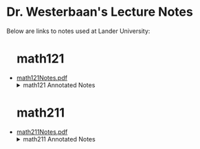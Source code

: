 <h1>Dr. Westerbaan's Lecture Notes</h1>

Below are links to notes used at Lander University:

<ul>
<h1> math121 </h1>

<li><a href="https://github.com/pwesterbaan/lander_lecture_notes/raw/main/math121Notes.pdf" target="_blank">math121Notes.pdf</a></li>


<details name="annotated_notes">
  <summary>math121 Annotated Notes</summary>

<ul>
<li><a href="https://github.com/pwesterbaan/lander_lecture_notes/raw/main/math121_NoteKeys/annotated_notes/mathApp_harshbarger_1p1_annotated.pdf">mathApp_harshbarger_1p1_annotated.pdf</a></li>

<li><a href="https://github.com/pwesterbaan/lander_lecture_notes/raw/main/math121_NoteKeys/annotated_notes/mathApp_harshbarger_1p3_annotated.pdf">mathApp_harshbarger_1p3_annotated.pdf</a></li>

<li><a href="https://github.com/pwesterbaan/lander_lecture_notes/raw/main/math121_NoteKeys/annotated_notes/mathApp_harshbarger_1p4_annotated.pdf">mathApp_harshbarger_1p4_annotated.pdf</a></li>

<li><a href="https://github.com/pwesterbaan/lander_lecture_notes/raw/main/math121_NoteKeys/annotated_notes/mathApp_harshbarger_1p5_annotated.pdf">mathApp_harshbarger_1p5_annotated.pdf</a></li>

<li><a href="https://github.com/pwesterbaan/lander_lecture_notes/raw/main/math121_NoteKeys/annotated_notes/mathApp_harshbarger_1p6_annotated.pdf">mathApp_harshbarger_1p6_annotated.pdf</a></li>

<li><a href="https://github.com/pwesterbaan/lander_lecture_notes/raw/main/math121_NoteKeys/annotated_notes/mathApp_harshbarger_4p1_annotated.pdf">mathApp_harshbarger_4p1_annotated.pdf</a></li>

<li><a href="https://github.com/pwesterbaan/lander_lecture_notes/raw/main/math121_NoteKeys/annotated_notes/mathApp_harshbarger_4p2_annotated.pdf">mathApp_harshbarger_4p2_annotated.pdf</a></li>

<li><a href="https://github.com/pwesterbaan/lander_lecture_notes/raw/main/math121_NoteKeys/annotated_notes/mathApp_harshbarger_5p1_annotated.pdf">mathApp_harshbarger_5p1_annotated.pdf</a></li>

<li><a href="https://github.com/pwesterbaan/lander_lecture_notes/raw/main/math121_NoteKeys/annotated_notes/mathApp_harshbarger_5p2_annotated.pdf">mathApp_harshbarger_5p2_annotated.pdf</a></li>

<li><a href="https://github.com/pwesterbaan/lander_lecture_notes/raw/main/math121_NoteKeys/annotated_notes/mathApp_harshbarger_5p3_annotated.pdf">mathApp_harshbarger_5p3_annotated.pdf</a></li>

<li><a href="https://github.com/pwesterbaan/lander_lecture_notes/raw/main/math121_NoteKeys/annotated_notes/mathApp_harshbarger_6p1_annotated.pdf">mathApp_harshbarger_6p1_annotated.pdf</a></li>

</ul>
</details>



<h1> math211 </h1>

<li><a href="https://github.com/pwesterbaan/lander_lecture_notes/raw/main/math211Notes.pdf" target="_blank">math211Notes.pdf</a></li>


<details name="annotated_notes">
  <summary>math211 Annotated Notes</summary>

<ul>
<li><a href="https://github.com/pwesterbaan/lander_lecture_notes/raw/main/math211_NoteKeys/annotated_notes/math211Notes_1p1_annotated.pdf">math211Notes_1p1_annotated.pdf</a></li>

<li><a href="https://github.com/pwesterbaan/lander_lecture_notes/raw/main/math211_NoteKeys/annotated_notes/math211Notes_1p2_1p4_1p5_annotated.pdf">math211Notes_1p2_1p4_1p5_annotated.pdf</a></li>

<li><a href="https://github.com/pwesterbaan/lander_lecture_notes/raw/main/math211_NoteKeys/annotated_notes/math211Notes_2p1_2p2_2p3_annotated.pdf">math211Notes_2p1_2p2_2p3_annotated.pdf</a></li>

<li><a href="https://github.com/pwesterbaan/lander_lecture_notes/raw/main/math211_NoteKeys/annotated_notes/math211Notes_2p4_2p5_annotated.pdf">math211Notes_2p4_2p5_annotated.pdf</a></li>

<li><a href="https://github.com/pwesterbaan/lander_lecture_notes/raw/main/math211_NoteKeys/annotated_notes/math211Notes_3p1_annotated.pdf">math211Notes_3p1_annotated.pdf</a></li>

<li><a href="https://github.com/pwesterbaan/lander_lecture_notes/raw/main/math211_NoteKeys/annotated_notes/math211Notes_3p2_3p3_annotated.pdf">math211Notes_3p2_3p3_annotated.pdf</a></li>

<li><a href="https://github.com/pwesterbaan/lander_lecture_notes/raw/main/math211_NoteKeys/annotated_notes/math211Notes_3p4_3p5_annotated.pdf">math211Notes_3p4_3p5_annotated.pdf</a></li>

<li><a href="https://github.com/pwesterbaan/lander_lecture_notes/raw/main/math211_NoteKeys/annotated_notes/math211Notes_4p1_4p2_annotated.pdf">math211Notes_4p1_4p2_annotated.pdf</a></li>

<li><a href="https://github.com/pwesterbaan/lander_lecture_notes/raw/main/math211_NoteKeys/annotated_notes/math211Notes_4p3_4p4_annotated.pdf">math211Notes_4p3_4p4_annotated.pdf</a></li>

<li><a href="https://github.com/pwesterbaan/lander_lecture_notes/raw/main/math211_NoteKeys/annotated_notes/math211Notes_6p1_6p2_annotated.pdf">math211Notes_6p1_6p2_annotated.pdf</a></li>

<li><a href="https://github.com/pwesterbaan/lander_lecture_notes/raw/main/math211_NoteKeys/annotated_notes/math211Notes_7p1_7p2_7p3_annotated.pdf">math211Notes_7p1_7p2_7p3_annotated.pdf</a></li>

<li><a href="https://github.com/pwesterbaan/lander_lecture_notes/raw/main/math211_NoteKeys/annotated_notes/math211Notes_7p4_8p1_8p2_annotated.pdf">math211Notes_7p4_8p1_8p2_annotated.pdf</a></li>

<li><a href="https://github.com/pwesterbaan/lander_lecture_notes/raw/main/math211_NoteKeys/annotated_notes/math211Notes_8p3_9p1_9p2_annotated.pdf">math211Notes_8p3_9p1_9p2_annotated.pdf</a></li>

</ul>
</details>



</ul>
